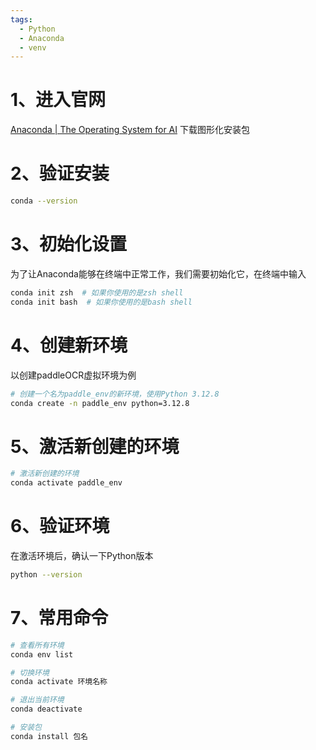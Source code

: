 ```yaml
---
tags:
  - Python
  - Anaconda
  - venv
---
```


# 1、进入官网

[Anaconda | The Operating System for AI](https://www.anaconda.com/)
下载图形化安装包

# 2、验证安装

```bash
conda --version
```

# 3、初始化设置

为了让Anaconda能够在终端中正常工作，我们需要初始化它，在终端中输入
```bash
conda init zsh  # 如果你使用的是zsh shell
conda init bash  # 如果你使用的是bash shell
```

# 4、创建新环境

以创建paddleOCR虚拟环境为例
```bash
# 创建一个名为paddle_env的新环境，使用Python 3.12.8
conda create -n paddle_env python=3.12.8
```

# 5、激活新创建的环境

```bash
# 激活新创建的环境
conda activate paddle_env
```

# 6、验证环境

在激活环境后，确认一下Python版本

```bash
python --version
```

# 7、常用命令

```bash
# 查看所有环境
conda env list

# 切换环境
conda activate 环境名称

# 退出当前环境
conda deactivate

# 安装包
conda install 包名
```